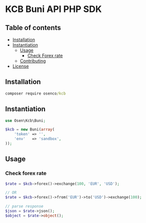 # KCB Buni API PHP SDK

## Table of contents

* [Installation](#installation)
* [Instantiation](#instantiation)
  * [Usage](#usage)
    * [Check Forex rate](#check-forex-rate)
  * [Contributing](#contributing)
* [License](#license)

## Installation

```cmd
composer require osenco/kcb
```

## Instantiation

```php
use Osen\Kcb\Buni;

$kcb = new Buni(array(
    'token' => '',
    'env'   => 'sandbox',
));
```

## Usage

### Check forex rate

```php
$rate = $kcb->forex()->exchange(100, 'EUR', 'USD');

// OR
$rate = $kcb->forex()->from('EUR')->to('USD')->exchange(100);

// parse response
$json = $rate->json();
$object = $rate->object();
```
